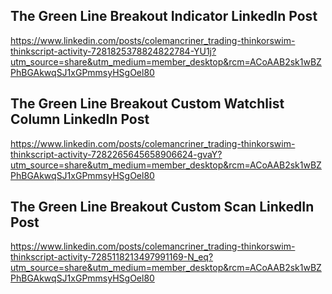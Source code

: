 ## The Green Line Breakout Indicator LinkedIn Post
https://www.linkedin.com/posts/colemancriner_trading-thinkorswim-thinkscript-activity-7281825378824822784-YU1j?utm_source=share&utm_medium=member_desktop&rcm=ACoAAB2sk1wBZPhBGAkwqSJ1xGPmmsyHSgOel80

## The Green Line Breakout Custom Watchlist Column LinkedIn Post
https://www.linkedin.com/posts/colemancriner_trading-thinkorswim-thinkscript-activity-7282265645658906624-gvaY?utm_source=share&utm_medium=member_desktop&rcm=ACoAAB2sk1wBZPhBGAkwqSJ1xGPmmsyHSgOel80

## The Green Line Breakout Custom Scan LinkedIn Post
https://www.linkedin.com/posts/colemancriner_trading-thinkorswim-thinkscript-activity-7285118213497991169-N_eq?utm_source=share&utm_medium=member_desktop&rcm=ACoAAB2sk1wBZPhBGAkwqSJ1xGPmmsyHSgOel80
